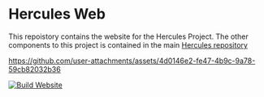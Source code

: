 # Hercules Web 

This repoistory contains the website for the Hercules Project.  The other components to this project is contained in the main [Hercules repository](https://github.com/djdunc/hercules)


https://github.com/user-attachments/assets/4d0146e2-fe47-4b9c-9a78-59cb82032b36




[![Build Website](https://github.com/ucl-casa-ce/hercules-web/actions/workflows/main.yml/badge.svg)](https://github.com/ucl-casa-ce/hercules-web/actions/workflows/main.yml)
